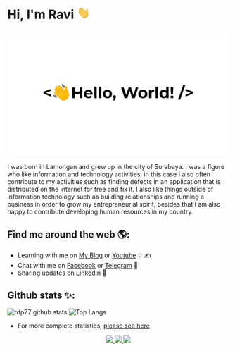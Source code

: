 # Hi, I'm Ravi <img src="https://raw.githubusercontent.com/rdp77/rdp77/master/wave.gif" width="30px">
![image](https://github.com/rdp77/rdp77/blob/master/greetings.gif)

I was born in Lamongan and grew up in the city of Surabaya. I was a figure who like information and technology activities, in this case I also often contribute to my activities such as finding defects in an application that is distributed on the internet for free and fix it. I also like things outside of information technology such as building relationships and running a business in order to grow my entrepreneurial spirit, besides that I am also happy to contribute developing human resources in my country.

## Find me around the web 🌎:
- Learning with me on <a href="https://www.backupotak.com/" target="_blank">My Blog</a> or <a href="https://www.youtube.com/channel/UCgy1w-3_8D1VMfarucu2lrA" target="_blank">Youtube</a> 💡 ✍
- Chat with me on <a href="https://web.facebook.com/ravidwiputra77/" target="_blank"> Facebook</a> or <a href="https://t.me/rdp77" target="_blank">Telegram</a> 💬
- Sharing updates on <a href="https://www.linkedin.com/in/rdp77/" target="_blank">LinkedIn</a> 💼

<!---## Donate to me 💖:
[![paypal.me/RaviDwiPutra77](https://ionicabizau.github.io/badges/paypal.svg)](https://www.paypal.me/RaviDwiPutra77)
![Keybase BTC](https://img.shields.io/keybase/btc/rdp77)-->

## Github stats ✨:
![rdp77 github stats](https://github-readme-stats.vercel.app/api?username=rdp77&show_icons=true&hide_border=true&hide_title=true&count_private=true&include_all_commits=true)
![Top Langs](https://github-readme-stats.vercel.app/api/top-langs/?username=rdp77&hide_border=true&layout=compact&hide=html)
- For more complete statistics, <a href="https://sourcerer.io/rdp77">please see here</a>


<p align="center">
<a href="https://img.shields.io/keybase/btc/rdp77" target="_blank">
  <img src="https://img.shields.io/badge/donate-Bitcoin-FDD023?logo=bitcoin&style=for-the-badge">
</a>
<a href="https://saweria.co/rdp77" target="_blank">
  <img src="https://img.shields.io/badge/donate-Saweria-8bd3dd?logo=github-sponsors&style=for-the-badge">
</a>
<a href="https://ko-fi.com/rdp77" target="_blank">
  <img src="https://img.shields.io/badge/donate-buymeacoffee-ff5f5f?logo=ko-fi&style=for-the-badge">
</a>
</p>
